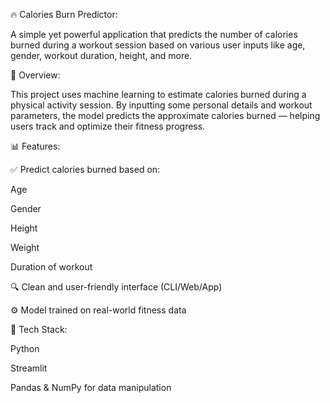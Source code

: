 🔥 Calories Burn Predictor:

A simple yet powerful application that predicts the number of calories burned during a workout session based on various user inputs like age, gender, workout duration, height, and more.

🧠 Overview:

This project uses machine learning to estimate calories burned during a physical activity session. By inputting some personal details and workout parameters, the model predicts the approximate calories burned — helping users track and optimize their fitness progress.

📊 Features:

✅ Predict calories burned based on:

Age

Gender

Height

Weight

Duration of workout

🔍 Clean and user-friendly interface (CLI/Web/App)

⚙️ Model trained on real-world fitness data

🧪 Tech Stack: 

Python

Streamlit

Pandas & NumPy for data manipulation





